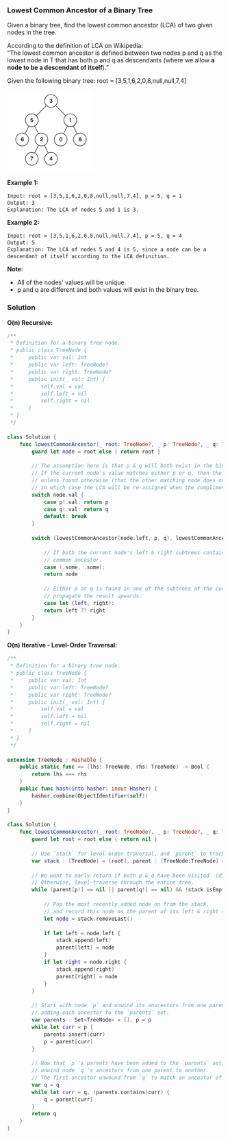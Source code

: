
### Lowest Common Ancestor of a Binary Tree

Given a binary tree, find the lowest common ancestor (LCA) of two given nodes in the tree.

According to the definition of LCA on Wikipedia:</br> 
“The lowest common ancestor is defined between two nodes p and q as the lowest node in T that has both p and q as descendants (where we allow __a node to be a descendant of itself__).”

Given the following binary tree:  root = [3,5,1,6,2,0,8,null,null,7,4]

![example](images/question_236.png)

__Example 1:__
```
Input: root = [3,5,1,6,2,0,8,null,null,7,4], p = 5, q = 1
Output: 3
Explanation: The LCA of nodes 5 and 1 is 3.
```
__Example 2:__
```
Input: root = [3,5,1,6,2,0,8,null,null,7,4], p = 5, q = 4
Output: 5
Explanation: The LCA of nodes 5 and 4 is 5, since a node can be a descendant of itself according to the LCA definition.
```

__Note:__
* All of the nodes' values will be unique.
* p and q are different and both values will exist in the binary tree.

### Solution
__O(n) Recursive:__
```Swift
/**
 * Definition for a binary tree node.
 * public class TreeNode {
 *     public var val: Int
 *     public var left: TreeNode?
 *     public var right: TreeNode?
 *     public init(_ val: Int) {
 *         self.val = val
 *         self.left = nil
 *         self.right = nil
 *     }
 * }
 */

class Solution {
    func lowestCommonAncestor(_ root: TreeNode?, _ p: TreeNode?, _ q: TreeNode?) -> TreeNode? {
        guard let node = root else { return root }
        
        // The assumption here is that p & q will both exist in the binary tree, and there exists exactly one LCA.
        // If the current node's value matches either p or q, then the matching node must be a potential LCA 
        // unless found otherwise (that the other matching node does not exist in the current node's subtrees), 
        // in which case the LCA will be re-assigned when the complimentary subtree traversal returns.
        switch node.val {
            case p!.val: return p
            case q!.val: return q
            default: break
        }
        
        switch (lowestCommonAncestor(node.left, p, q), lowestCommonAncestor(node.right, p, q)) {
        
            // If both the current node's left & right subtrees contain p and q, then the node must be the lowest
            // common ancestor.
            case (.some, .some):
            return node
            
            // Either p or q is found in one of the subtrees of the current node, or neither is found:
            // propagate the result upwards.
            case let (left, right):
            return left ?? right
        }
    }
}
```
__O(n) Iterative - Level-Order Traversal:__
```Swift
/**
 * Definition for a binary tree node.
 * public class TreeNode {
 *     public var val: Int
 *     public var left: TreeNode?
 *     public var right: TreeNode?
 *     public init(_ val: Int) {
 *         self.val = val
 *         self.left = nil
 *         self.right = nil
 *     }
 * }
 */

extension TreeNode : Hashable {
    public static func == (lhs: TreeNode, rhs: TreeNode) -> Bool {
        return lhs === rhs
    }
    public func hash(into hasher: inout Hasher) {
        hasher.combine(ObjectIdentifier(self))
    }
}

class Solution {
    func lowestCommonAncestor(_ root: TreeNode?, _ p: TreeNode?, _ q: TreeNode?) -> TreeNode? {
        guard let root = root else { return nil }
        
        // Use `stack` for level-order traversal, and `parent` to track the parent of each tree node
        var stack : [TreeNode] = [root], parent : [TreeNode:TreeNode] = [:]
        
        // We want to early return if both p & q have been visited  (direct parents of p & q have been found)
        // Otherwise, level-traverse through the entire tree.
        while (parent[p!] == nil || parent[q!] == nil) && !stack.isEmpty {
        
            // Pop the most recently added node on from the stack, 
            // and record this node as the parent of its left & right children
            let node = stack.removeLast()
            
            if let left = node.left {
                stack.append(left)
                parent[left] = node
            }
            if let right = node.right {
                stack.append(right)
                parent[right] = node
            }
        }
        
        // Start with node `p` and unwind its anscestors from one parent to another, 
        // adding each ancestor to the `parents` set.
        var parents : Set<TreeNode> = [], p = p
        while let curr = p {
            parents.insert(curr)
            p = parent[curr]
        }
        
        // Now that `p`'s parents have been added to the `parents` set, 
        // unwind node `q`'s ancestors from one parent to another.
        // The first ancestor unwound from `q` to match an ancestor of `p` will be the LCA.
        var q = q
        while let curr = q, !parents.contains(curr) {
            q = parent[curr]
        }
        return q
    }
}
```
